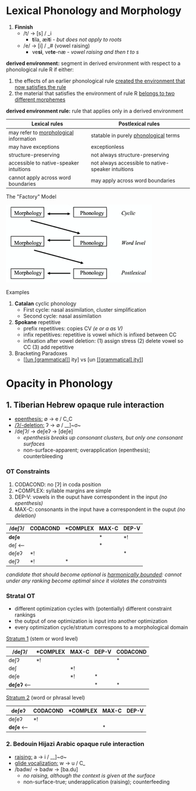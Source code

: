 # Lexical Phonology and Morphology

1. **Finnish**
   - /t/ → [s] / _i
     - **t**ila, æi**t**i - *but does not apply to roots*
   - /e/ → [i] / _# (vowel raising)
     - ve**si**, ve**te**-næ - *vowel raising and then t to s*

**derived environment:** segment in derived environment with respect to a phonological rule R if either:

1. the effects of an earlier phonological rule <u>created the environment that now satisfies the rule</u>
2. the material that satisfies the environment of rule R <u>belongs to two different morphemes</u>

**derived environment rule:** rule that applies only in a derived environment

| Lexical rules                                 | Postlexical rules                                  |
| --------------------------------------------- | -------------------------------------------------- |
| may refer to <u>morphological</u> information | statable in purely <u>phonological</u> terms       |
| may have exceptions                           | exceptionless                                      |
| structure-preserving                          | not always structure-preserving                    |
| accessible to native-speaker intuitions       | not always accessible to native-speaker intuitions |
| cannot apply across word boundaries           | may apply across word boundaries                   |

The "Factory" Model

<img src="images/30factory-model.png" alt="vc" style="width:400px;" />

Examples

1. **Catalan** cyclic phonology
   - First cycle: nasal assimilation, cluster simplification
   - Second cycle: nasal assimilation
2. **Spokane** repetitive
   - prefix repetitives: copies CV *(e or a as V)*
   - infix repetitives: repetitive is vowel which is infixed between CC
   - infixation after vowel deletion: (1) assign stress (2) delete vowel so CC (3) add repetitive
3. Bracketing Paradoxes
   - [<u>[un [grammatical]]</u> ity] vs [un <u>[[grammatical] ity]</u>]

# Opacity in Phonology

## 1. Tiberian Hebrew opaque rule interaction

- <u>epenthesis:</u> ∅ → e / C_C
- <u>/ʔ/-deletion:</u> ʔ → ∅ / __]~σ~
- /deʃʔ/ → deʃeʔ → [deʃe]
  - *epenthesis breaks up consonant clusters, but only one consonant surfaces*
  - non-surface-apparent; overapplication (epenthesis); counterbleeding

### OT Constraints

1. CODACOND: no [ʔ] in coda position
2. *COMPLEX: syllable margins are simple
3. DEP-V:  vowels in the ouput have correspondent in the input *(no epenthesis)*
4. MAX-C: consonants in the input have a correspondent in the ouput *(no deletion)*

| /deʃʔ/   | CODACOND | *COMPLEX | MAX-C | DEP-V |
| -------- | -------- | -------- | ----- | ----- |
| **deʃe** |          |          | *     | *!    |
| deʃ ⟵    |          |          | *     |       |
| deʃeʔ    | *!       |          |       | *     |
| deʃʔ     | *!       | *        |       |       |

*candidate that should become optional is <u>harmonically bounded</u>: cannot under any ranking become optimal since it violates the constraints*

### Stratal OT

- different optimization cycles with (potentially) different constraint rankings
- the output of one optimization is input into another optimization
- every optimization cycle/stratum correspons to a morphological domain

<u>Stratum 1</u> (stem or word level)

| /deʃʔ/      | *COMPLEX | MAX-C | DEP-V | CODACOND |
| ----------- | -------- | ----- | ----- | -------- |
| deʃʔ        | *!       |       |       | *        |
| deʃ         |          | *!    |       |          |
| deʃe        |          | *!    | *     |          |
| **deʃeʔ** ⟵ |          |       | *     | *        |

<u>Stratum 2</u> (word or phrasal level)

| deʃeʔ      | CODACOND | *COMPLEX | MAX-C | DEP-V |
| ---------- | -------- | -------- | ----- | ----- |
| deʃeʔ      | *!       |          |       |       |
| **deʃe** ⟵ |          |          | *     |       |



### 2. Bedouin Hijazi Arabic opaque rule interaction

- <u>raising:</u> a → i / __]~σ~
- <u>glide vocalization:</u> w → u / C_
- /badw/ → badw → [ba.du]
  - *no raising, although the context is given at the surface*
  - non-surface-true; underapplication (raising); counterfeeding





